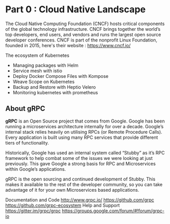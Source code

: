 #  Part 0 : Cloud Native Landscape

The Cloud Native Computing Foundation (CNCF) hosts critical components of the global technology infrastructure. CNCF brings together the world’s top developers, end users, and vendors and runs the largest open source developer conferences. CNCF is part of the nonprofit Linux Foundation, founded in 2015, here's their website : https://www.cncf.io/


The ecosystem of Kubernetes

- Managing packages with Helm
- Service mesh with istio
- Deploy Docker Compose Files with Kompose
- Weave Scope on Kubernetes
- Backup and Restore with Heptio Velero
- Monitoring kubernetes with prometheus





## About gRPC 

**gRPC** is an Open Source project that comes from Google. Google has been running a microservices architecture internally for over a decade. Google’s internal stack relies heavily on utilising RPCs (or Remote Procedure Calls). Every application is built using many RPC services that provide different tiers of functionality.

Historically, Google has used an internal system called “Stubby” as it’s RPC framework to help combat some of the issues we were looking at just previously. This gave Google a strong basis for RPC and Microservices within Google’s applications.

gRPC is the open sourcing and continued development of Stubby. This makes it available to the rest of the developer community, so you can take advantage of it for your own Microservices based applications.


Documentation and Code
http://www.grpc.io/ 
https://github.com/grpc 
https://github.com/grpc-ecosystem 
Help and Support
https://gitter.im/grpc/grpc
https://groups.google.com/forum/#!forum/grpc-io 



